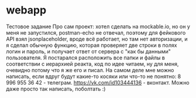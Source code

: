 # webapp
Тестовое задание
Про сам проект: хотел сделать на mockable.io, но он у меня не запустился, postman-echo не отвечал, поэтому для фейкового API взял jsonplaceholder, вроде всё работает, но там нет авторизации,
и я сделал обычную функцию, которая проверяет две строки в полях логин и пароль, и получает ответ от сервера с "как бы данными" пользователя.
Я постарался расположить все папки и файлы в соответствии с иерархией реакта, код по идее читаем, ну для меня, очевидно потому что я же его и писал.
На самом деле мне можно написать, если вдруг будут какие-то косяки или что-то не понятно:
8 996 955 36 42 - телеграм.
https://vk.com/id103444136 - вконтакт. 
Можно даже просто так написать, поболтать :) 
